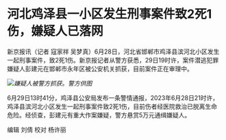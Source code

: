 

# 河北鸡泽县一小区发生刑事案件致2死1伤，嫌疑人已落网

新京报讯（记者 寇家祥
吴梦真）6月28日，河北省邯郸市鸡泽县滨河北小区发生一起刑事案件，致2死1伤。新京报记者从警方获悉，29日19时许，案件潜逃犯罪嫌疑人彭建元在邯郸市永年区被公安机关抓获，目前案件正在审理中。

![](https://inews.gtimg.com/om_bt/OVMMtyhbfb0CB5aSCB5keHfweWaZx5FOvRjR68TDUgVP4AA/1000)_嫌疑人被警方抓获。警方供图_

6月29日13时41分，鸡泽县公安局发布一条警情通报，2023年6月28日21时许，鸡泽县滨河北小区发生一起刑事案件致2死1伤，目前伤者经医院救治已脱离生命危险。经侦查，彭建元有重大作案嫌疑，警方悬赏5万元通缉嫌疑人。

编辑 刘倩 校对 杨许丽

